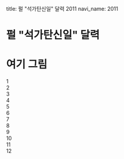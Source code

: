 title: 펄 "석가탄신일" 달력 2011
navi_name: 2011

펄 "석가탄신일" 달력
=======================


<div class="hero-unit">
<h1> 여기 그림 </h1>
</div>
<div class="row-fluid">
<div class="span3 well">1</div>
<div class="span3 well">2</div>
<div class="span3 well">3</div>
<div class="span3 well">4</div>
</div>
<div class="row-fluid">
<div class="span3 well">5</div>
<div class="span3 well">6</div>
<div class="span3 well">7</div>
<div class="span3 well">8</div>
</div>
<div class="row-fluid">
<div class="span3 well">9</div>
<div class="span3 well">10</div>
<div class="span3 well">11</div>
<div class="span3 well">12</div>
</div>
